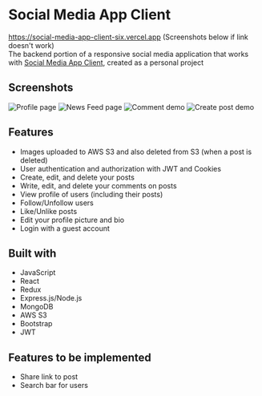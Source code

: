 # Social Media App Client
https://social-media-app-client-six.vercel.app (Screenshots below if link doesn't work) \
The backend portion of a responsive social media application that works with [Social Media App Client](https://github.com/97alexlo/social-media-app-server), created as a personal project

## Screenshots
![Profile page](https://i.imgur.com/YraCDWl.png)
![News Feed page](https://i.imgur.com/l4XmuX6.png)
![Comment demo](https://i.imgur.com/3kAGnK8.png)
![Create post demo](https://i.imgur.com/zUuBIlt.png)

## Features
* Images uploaded to AWS S3 and also deleted from S3 (when a post is deleted)
* User authentication and authorization with JWT and Cookies
* Create, edit, and delete your posts
* Write, edit, and delete your comments on posts
* View profile of users (including their posts)
* Follow/Unfollow users
* Like/Unlike posts
* Edit your profile picture and bio
* Login with a guest account

## Built with
* JavaScript
* React
* Redux
* Express.js/Node.js
* MongoDB
* AWS S3
* Bootstrap
* JWT

## Features to be implemented
* Share link to post
* Search bar for users